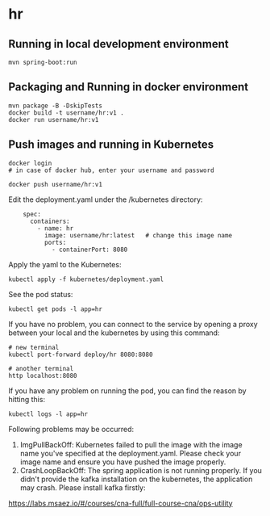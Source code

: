 # hr

## Running in local development environment

```
mvn spring-boot:run
```

## Packaging and Running in docker environment

```
mvn package -B -DskipTests
docker build -t username/hr:v1 .
docker run username/hr:v1
```

## Push images and running in Kubernetes

```
docker login 
# in case of docker hub, enter your username and password

docker push username/hr:v1
```

Edit the deployment.yaml under the /kubernetes directory:
```
    spec:
      containers:
        - name: hr
          image: username/hr:latest   # change this image name
          ports:
            - containerPort: 8080

```

Apply the yaml to the Kubernetes:
```
kubectl apply -f kubernetes/deployment.yaml
```

See the pod status:
```
kubectl get pods -l app=hr
```

If you have no problem, you can connect to the service by opening a proxy between your local and the kubernetes by using this command:
```
# new terminal
kubectl port-forward deploy/hr 8080:8080

# another terminal
http localhost:8080
```

If you have any problem on running the pod, you can find the reason by hitting this:
```
kubectl logs -l app=hr
```

Following problems may be occurred:

1. ImgPullBackOff:  Kubernetes failed to pull the image with the image name you've specified at the deployment.yaml. Please check your image name and ensure you have pushed the image properly.
1. CrashLoopBackOff: The spring application is not running properly. If you didn't provide the kafka installation on the kubernetes, the application may crash. Please install kafka firstly:

https://labs.msaez.io/#/courses/cna-full/full-course-cna/ops-utility

